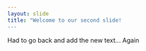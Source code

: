 ```yaml
---
layout: slide
title: "Welcome to our second slide!
---
```

Had to go back and add the new text... Again
